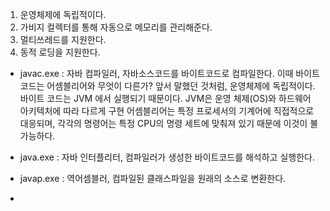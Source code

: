 1. 운영체제에 독립적이다.
2. 가비지 컬렉터를 통해 자동으로 메모리를 관리해준다.
3. 멀티쓰레드를 지원한다.
4. 동적 로딩을 지원한다.

- javac.exe : 자바 컴파일러, 자바소스코드를 바이트코드로 컴파일한다.
이때 바이트코드는 어셈블리어와 무엇이 다른가? 
앞서 말했던 것처럼, 운영체제에 독립적이다. 바이트 코드는 JVM 에서 실행되기 때문이다.
JVM은 운영 체제(OS)와 하드웨어 아키텍처에 따라 다르게 구현
어셈블리어는 특정 프로세서의 기계어에 직접적으로 대응되며, 각각의 명령어는 특정 CPU의 명령 세트에 맞춰져 있기 때문에 이것이 불가능하다.


- java.exe  : 자바 인터플리터, 컴파일러가 생성한 바이트코드를 해석하고 실행한다.
- javap.exe : 역어셈블러, 컴파일된 클래스파일을 원래의 소스로 변환한다.
-


